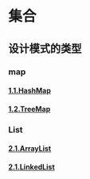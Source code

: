 # 集合
## 设计模式的类型
### map
#### [1.1.HashMap](../java/collection/map/HashMap.md)
#### [1.2.TreeMap](../java/collection/map/TreeMap.md)
### List
#### [2.1.ArrayList](../java/collection/list/ArrayList.md)
#### [2.1.LinkedList](../java/collection/list/LinkedList.md)
